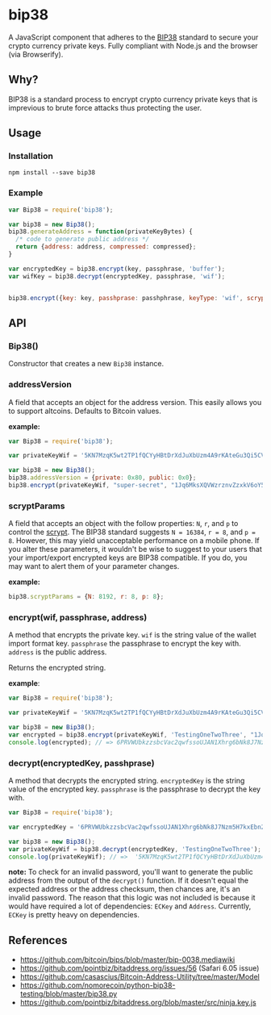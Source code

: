 bip38
=====

A JavaScript component that adheres to the [BIP38](https://github.com/bitcoin/bips/blob/master/bip-0038.mediawiki) standard to secure your crypto currency private keys. Fully compliant with Node.js and the browser (via Browserify).


Why?
----

BIP38 is a standard process to encrypt crypto currency private keys that is imprevious to brute force attacks thus protecting the user.


Usage
-----

### Installation

    npm install --save bip38


### Example

```js
var Bip38 = require('bip38');

var bip38 = new Bip38();
bip38.generateAddress = function(privateKeyBytes) {
  /* code to generate public address */
  return {address: address, compressed: compressed};
}

var encryptedKey = bip38.encrypt(key, passphrase, 'buffer');
var wifKey = bip38.decrypt(encryptedKey, passphrase, 'wif');


bip38.encrypt({key: key, passhprase: passhphrase, keyType: 'wif', scryptParams: {N: 16384, r: 8, p: 8}});
```

API
---

### Bip38()

Constructor that creates a new `Bip38` instance.


### addressVersion

A field that accepts an object for the address version. This easily allows you to support altcoins. Defaults to Bitcoin values.


**example:**

```js
var Bip38 = require('bip38');

var privateKeyWif = '5KN7MzqK5wt2TP1fQCYyHBtDrXdJuXbUzm4A9rKAteGu3Qi5CVR';

var bip38 = new Bip38();
bip38.addressVersion = {private: 0x80, public: 0x0};
bip38.encrypt(privateKeyWif, "super-secret", "1Jq6MksXQVWzrznvZzxkV6oY57oWXD9TXB"});
```

### scryptParams

A field that accepts an object with the follow properties: `N`, `r`, and `p` to control the [scrypt](https://github.com/cryptocoinjs/scryptsy). The
BIP38 standard suggests `N = 16384`, `r = 8`, and `p = 8`. However, this may yield unacceptable performance on a mobile phone. If you alter these parameters, it wouldn't be wise to suggest to your users that your import/export encrypted keys are BIP38 compatible. If you do, you may want to alert them of your parameter changes.

**example:**

```js
bip38.scryptParams = {N: 8192, r: 8, p: 8};
```


### encrypt(wif, passphrase, address)

A method that encrypts the private key. `wif` is the string value of the wallet import format key. `passphrase` the passphrase to encrypt the key with. `address` is the public address.


Returns the encrypted string.

**example**:

```js
var Bip38 = require('bip38');

var privateKeyWif = '5KN7MzqK5wt2TP1fQCYyHBtDrXdJuXbUzm4A9rKAteGu3Qi5CVR';

var bip38 = new Bip38();
var encrypted = bip38.encrypt(privateKeyWif, 'TestingOneTwoThree', "1Jq6MksXQVWzrznvZzxkV6oY57oWXD9TXB");
console.log(encrypted); // => 6PRVWUbkzzsbcVac2qwfssoUJAN1Xhrg6bNk8J7Nzm5H7kxEbn2Nh2ZoGg
```


### decrypt(encryptedKey, passhprase)

A method that decrypts the encrypted string. `encryptedKey` is the string value of the encrypted key. `passphrase` is the passphrase to decrypt the key with.


```js
var Bip38 = require('bip38');

var encryptedKey = '6PRVWUbkzzsbcVac2qwfssoUJAN1Xhrg6bNk8J7Nzm5H7kxEbn2Nh2ZoGg';

var bip38 = new Bip38();
var privateKeyWif = bip38.decrypt(encryptedKey, 'TestingOneTwoThree');
console.log(privateKeyWif); // =>  '5KN7MzqK5wt2TP1fQCYyHBtDrXdJuXbUzm4A9rKAteGu3Qi5CVR'
```

**note:** To check for an invalid password, you'll want to generate the public address from the output of the `decrypt()` function. If it doesn't equal the expected address or the address checksum, then chances are, it's an invalid password. The reason that this logic was not included is because it would have required a lot of dependencies: `ECKey` and `Address`. Currently, `ECKey` is pretty heavy on dependencies.







References
----------
- https://github.com/bitcoin/bips/blob/master/bip-0038.mediawiki
- https://github.com/pointbiz/bitaddress.org/issues/56 (Safari 6.05 issue)
- https://github.com/casascius/Bitcoin-Address-Utility/tree/master/Model
- https://github.com/nomorecoin/python-bip38-testing/blob/master/bip38.py
- https://github.com/pointbiz/bitaddress.org/blob/master/src/ninja.key.js 